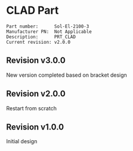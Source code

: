 # CLAD Part

```
Part number:      Sol-El-2100-3
Manufacturer PN:  Not Applicable
Description:      PRT_CLAD
Current revision: v2.0.0
```
## Revision v3.0.0
New version completed based on bracket design

## Revision v2.0.0
Restart from scratch

## Revision v1.0.0
Initial design